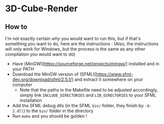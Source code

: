 # 3D-Cube-Render
## How to
I'm not exactly certain *why* you would want to run this, but if that's something you want to do, here are the instructions :
(Also, the instructions will only work for Windows, but the process is the same as any other compilation you would want to do)

- Have (MinGW)[https://sourceforge.net/projects/mingw/] installed and in your PATH
- Download the MinGW version of (SFML)[https://www.sfml-dev.org/download/sfml/2.5.1/] and extract it somewhere on your computer
  - Note that the paths in the Makefile need to be adjusted accordingly, simply link `INCLUDE_DIRECTORIES` and `LIB_DIRECTORIES` to your SFML installation
- Add the SFML debug dlls (in the SFML `bin/` folder, they finish by `-d-2.dll`) to the `bin/` folder in the directory
- Run `make` and you should be golden !
